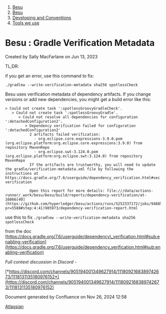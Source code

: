 1. [Besu](index.html)
2. [Besu](Besu_22151173.html)
3. [Developing and Conventions](Developing-and-Conventions_22153909.html)
4. [Tools we use](Tools-we-use_22154289.html)

# Besu : Gradle Verification Metadata

Created by Sally MacFarlane on Jun 13, 2023

TL;DR:

if you get an error, use this command to fix:

`./gradlew --write-verification-metadata sha256 spotlessCheck`

Besu uses verification metadata of dependency artifacts. If you change versions or add new dependencies, you might get a build error like this: 

```
> Could not create task ':spotlessGroovyGradleCheck'.
   > Could not create task ':spotlessGroovyGradle'.
      > Could not resolve all dependencies for configuration ':detachedConfiguration2'.
         > Dependency verification failed for configuration ':detachedConfiguration2'
           2 artifacts failed verification:
             - org.eclipse.core.expressions-3.9.0.pom (org.eclipse.platform:org.eclipse.core.expressions:3.9.0) from repository MavenRepo
             - org.eclipse.swt-3.124.0.pom (org.eclipse.platform:org.eclipse.swt:3.124.0) from repository MavenRepo
           If the artifacts are trustworthy, you will need to update the gradle/verification-metadata.xml file by following the instructions at https://docs.gradle.org/7.6/userguide/dependency_verification.html#sec:troubleshooting-verification
           
           Open this report for more details: file:///data/actions-runner/_work/besu/besu/build/reports/dependency-verification/at-16866[40](https://github.com/hyperledger/besu/actions/runs/5252337172/jobs/9488598560?pr=5588#step:4:41)985973/dependency-verification-report.html
```

use this to fix `./gradlew --write-verification-metadata sha256 spotlessCheck`

from the doc [https://docs.gradle.org/7.6/userguide/dependency\_verification.html#sub:enabling-verification](https://docs.gradle.org/7.6/userguide/dependency_verification.html#sub:enabling-verification)

*Full context discussion in Discord -*

[*https://discord.com/channels/905194001349627914/1118092168389742673/1118131135180976152*](https://discord.com/channels/905194001349627914/1118092168389742673/1118131135180976152)

Document generated by Confluence on Nov 26, 2024 12:58

[Atlassian](http://www.atlassian.com/)
